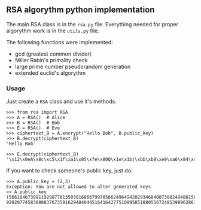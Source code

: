 ## RSA algorythm python implementation
The main RSA class is in the `rsa.py` file. Everything needed for proper algorythm work is in the `utils.py` file.  

The following functions were implemented:
-    gcd (greatest common divider)
-    Miller Rabin's primality check
-    large prime number pseudorandom generation
-    extended euclid's algorythm

### Usage

Just create a `RSA` class and use it's methods.

    >>> from rsa import RSA
    >>> A = RSA()  # Alice
    >>> B = RSA()  # Bob
    >>> E = RSA()  # Eve
    >>> ciphertext_B = A.encrypt("Hello Bob", B.public_key)
    >>> B.decrypt(ciphertext_B) 
    'Hello Bob'

    >>> E.decrypt(ciphertext_B)
    '\x12\x0eA\x8c\xc5\x1f\xa1\x05\xfe\x80Q\x1e\x1b|\xbb\xb8\xe9\xa6\x84\xc1\xda\x8b:XC\xed\x91\xb8\x12q\x11\xd9'

If you want to check someone's public key, just do:

    >>> A.public_key = (2,3)
    Exception: You are not allowed to alter generated keys
    >> A.public_key
    (56618467399119298776135038168667997056624964942029346840873882494861567586229L, 92020774583088837673591629484044516416427751099585188055672485398962861161269L)
